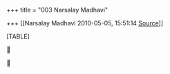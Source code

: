 +++
title = "003 Narsalay Madhavi"

+++
[[Narsalay Madhavi	2010-05-05, 15:51:14 [Source](https://groups.google.com/g/bvparishat/c/xcqQRDdwhdg)]]



[TABLE]





